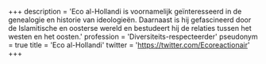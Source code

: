 +++
description = 'Eco al-Hollandi is voornamelijk geïnteresseerd in de genealogie en historie van ideologieën. Daarnaast is hij gefascineerd door de Islamitische en oosterse wereld en bestudeert hij de relaties tussen het westen en het oosten.'
profession = 'Diversiteits-respecteerder'
pseudonym = true
title = 'Eco al-Hollandi'
twitter = 'https://twitter.com/Ecoreactionair'
+++
